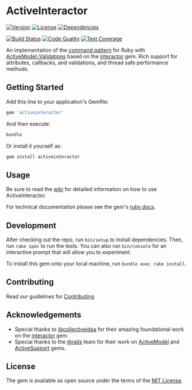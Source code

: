 # ActiveInteractor

[![Version](https://img.shields.io/gem/v/activeinteractor.svg?logo=ruby)](https://rubygems.org/gems/activeinteractor)
[![License](https://img.shields.io/github/license/aaronmallen/activeinteractor.svg?maxAge=300)](https://github.com/aaronmallen/activeinteractor/blob/master/LICENSE)
[![Dependencies](https://img.shields.io/depfu/aaronmallen/activeinteractor.svg?maxAge=300)](https://depfu.com/github/aaronmallen/activeinteractor)

[![Build Status](https://github.com/aaronmallen/activeinteractor/workflows/Build/badge.svg)](https://github.com/aaronmallen/activeinteractor/actions)
[![Code Quality](https://api.codacy.com/project/badge/Grade/be92c4ecf12347da82d266f6a4368b6e)](https://www.codacy.com/manual/aaronmallen/activeinteractor?utm_source=github.com&amp;utm_medium=referral&amp;utm_content=aaronmallen/activeinteractor&amp;utm_campaign=Badge_Grade)
[![Test Coverage](https://api.codacy.com/project/badge/Coverage/be92c4ecf12347da82d266f6a4368b6e)](https://www.codacy.com/manual/aaronmallen/activeinteractor?utm_source=github.com&utm_medium=referral&utm_content=aaronmallen/activeinteractor&utm_campaign=Badge_Coverage)

An implementation of the [command pattern] for Ruby with [ActiveModel::Validations] based on the
[interactor][collective_idea_interactors] gem. Rich support for attributes, callbacks, and validations,
and thread safe performance methods.

## Getting Started

Add this line to your application's Gemfile:

```ruby
gem 'activeinteractor'
```

And then execute:

```bash
bundle
```

Or install it yourself as:

```bash
gem install activeinteractor
```

## Usage

Be sure to read the [wiki] for detailed information on how to use ActiveInteractor.

For technical documentation please see the gem's [ruby docs].

## Development

After checking out the repo, run `bin/setup` to install dependencies. Then, run `rake spec` to run the tests.
You can also run `bin/console` for an interactive prompt that will allow you to experiment.

To install this gem onto your local machine, run `bundle exec rake install`.

## Contributing

Read our guidelines for [Contributing](CONTRIBUTING.md).

## Acknowledgements

* Special thanks to [@collectiveidea] for their amazing foundational work on
  the [interactor][collective_idea_interactors] gem.
* Special thanks to the [@rails] team for their work on [ActiveModel][active_model_git]
  and [ActiveSupport][active_support_git] gems.

## License

The gem is available as open source under the terms of the [MIT License][mit_license].

[@collectiveidea]: https://github.com/collectiveidea
[@rails]: https://github.com/rails
[active_model_git]: https://github.com/rails/rails/tree/master/activemodel
[active_support_git]: https://github.com/rails/rails/tree/master/activesupport
[ActiveModel::Validations]: https://api.rubyonrails.org/classes/ActiveModel/Validations.html
[business_logic_wikipedia]: https://en.wikipedia.org/wiki/Business_logic
[collective_idea_interactors]: https://github.com/collectiveidea/interactor
[command pattern]: https://en.wikipedia.org/wiki/Command_pattern
[mit_license]: https://opensource.org/licenses/MIT
[ruby docs]: https://www.rubydoc.info/gems/activeinteractor
[wiki]: https://github.com/aaronmallen/activeinteractor/wiki
